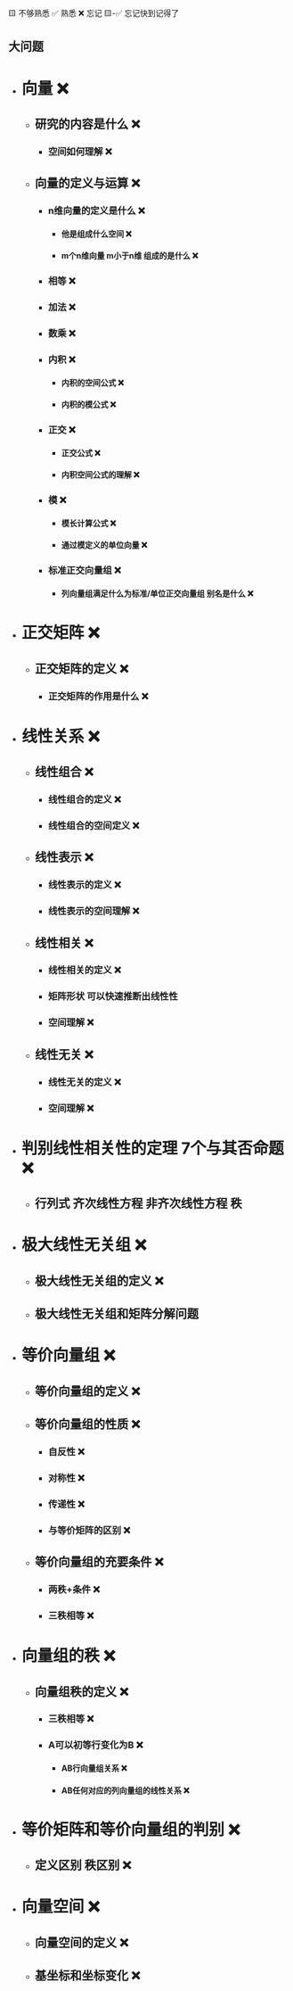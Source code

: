 🟨 不够熟悉  ✅ 熟悉  ❌ 忘记  🟨-✅ 忘记快到记得了

## 大问题
- # 向量 ❌
  - ## 研究的内容是什么 ❌
    - ### 空间如何理解 ❌
  - ## 向量的定义与运算 ❌
    - ### n维向量的定义是什么 ❌
      - #### 他是组成什么空间 ❌
      - #### m个n维向量 m小于n维 组成的是什么 ❌
    - ### 相等 ❌
    - ### 加法 ❌
    - ### 数乘 ❌
    - ### 内积 ❌
      - #### 内积的空间公式 ❌
      - #### 内积的模公式 ❌
    - ### 正交 ❌
      - #### 正交公式 ❌
      - #### 内积空间公式的理解 ❌
    - ### 模 ❌
      - #### 模长计算公式 ❌
      - #### 通过模定义的单位向量 ❌
    - ### 标准正交向量组 ❌
      - #### 列向量组满足什么为标准/单位正交向量组 别名是什么 ❌
- # 正交矩阵 ❌
  - ## 正交矩阵的定义 ❌
    - ### 正交矩阵的作用是什么 ❌
- # 线性关系 ❌
  - ## 线性组合 ❌
    - ### 线性组合的定义 ❌
    - ### 线性组合的空间定义 ❌
  - ## 线性表示 ❌
    - ### 线性表示的定义 ❌
    - ### 线性表示的空间理解 ❌
  - ## 线性相关 ❌
    - ### 线性相关的定义 ❌
    - ### 矩阵形状 可以快速推断出线性性
    - ### 空间理解 ❌
  - ## 线性无关 ❌
    - ### 线性无关的定义 ❌
    - ### 空间理解 ❌
- # 判别线性相关性的定理 7个与其否命题 ❌
  - ## 行列式 齐次线性方程 非齐次线性方程 秩 
- # 极大线性无关组 ❌
  - ## 极大线性无关组的定义 ❌
  - ## 极大线性无关组和矩阵分解问题
- # 等价向量组 ❌
  - ## 等价向量组的定义 ❌
  - ## 等价向量组的性质 ❌
    - ### 自反性 ❌
    - ### 对称性 ❌
    - ### 传递性 ❌
    - ### 与等价矩阵的区别 ❌
  - ## 等价向量组的充要条件 ❌
    - ### 两秩+条件 ❌
    - ### 三秩相等 ❌
- # 向量组的秩 ❌
  - ## 向量组秩的定义 ❌
    - ### 三秩相等 ❌
    - ### A可以初等行变化为B ❌
      - #### AB行向量组关系 ❌
      - #### AB任何对应的列向量组的线性关系 ❌
- # 等价矩阵和等价向量组的判别 ❌
  - ## 定义区别 秩区别 ❌
- # 向量空间 ❌
  - ## 向量空间的定义 ❌
  - ## 基坐标和坐标变化 ❌
